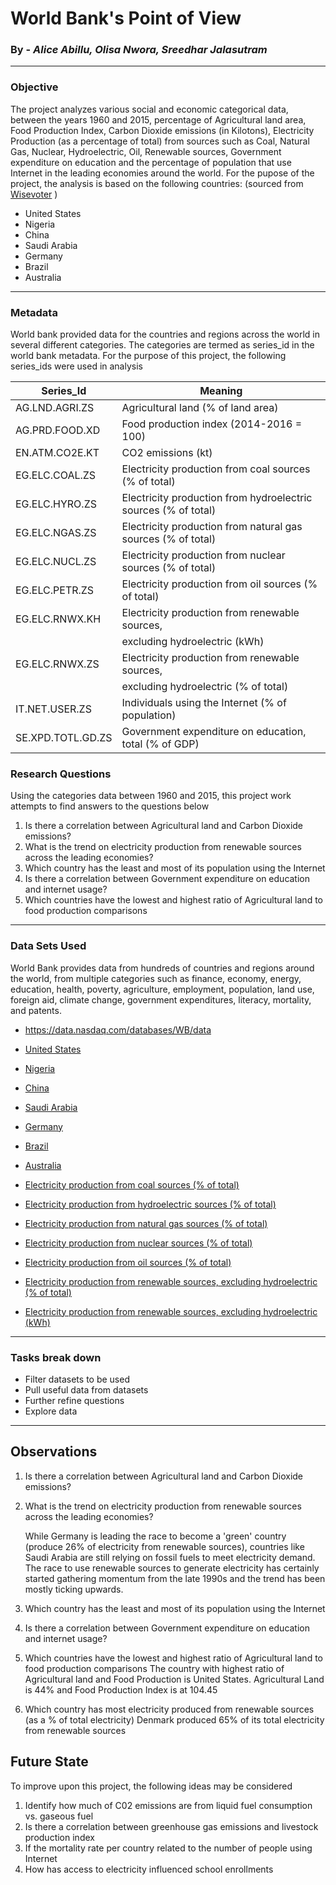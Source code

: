 # World Bank's Point of View
### By - _Alice Abillu, Olisa Nwora, Sreedhar Jalasutram_
---

### Objective
The project analyzes various social and economic categorical data, between the years 1960 and 2015, percentage of Agricultural land area, Food Production Index, Carbon Dioxide emissions (in Kilotons), Electricity Production (as a percentage of total) from sources such as Coal, Natural Gas, Nuclear, Hydroelectric, Oil, Renewable sources, Government expenditure on education and the percentage of population that use Internet in the leading economies around the world. For the pupose of the project, the analysis is based on the following countries: (sourced from [Wisevoter](https://wisevoter.com/country-rankings/largest-economies-in-the-world/) )
- United States
- Nigeria
- China
- Saudi Arabia
- Germany
- Brazil
- Australia
---

### Metadata
World bank provided data for the countries and regions across the world in several different categories. The categories are termed as series_id in the world bank metadata.
For the purpose of this project, the following series_ids were used in analysis

|Series_Id         | Meaning                                                            |
|------------------|--------------------------------------------------------------------|
|AG.LND.AGRI.ZS	   | Agricultural land (% of land area)                                 |
|AG.PRD.FOOD.XD	   | Food production index (2014-2016 = 100)                            |
|EN.ATM.CO2E.KT	   | CO2 emissions (kt)                                                 |
|EG.ELC.COAL.ZS	   | Electricity production from coal sources (% of total)              |
|EG.ELC.HYRO.ZS	   | Electricity production from hydroelectric sources (% of total)     |
|EG.ELC.NGAS.ZS	   | Electricity production from natural gas sources (% of total)       |
|EG.ELC.NUCL.ZS	   | Electricity production from nuclear sources (% of total)           |
|EG.ELC.PETR.ZS	   | Electricity production from oil sources (% of total)               |
|EG.ELC.RNWX.KH	   | Electricity production from renewable sources,                     |
|                  | excluding hydroelectric (kWh)                                      |
|EG.ELC.RNWX.ZS	   | Electricity production from renewable sources,                     |
|                  | excluding hydroelectric (% of total)                               |
|IT.NET.USER.ZS	   | Individuals using the Internet (% of population)                   |
|SE.XPD.TOTL.GD.ZS | Government expenditure on education, total (% of GDP)              |


### Research Questions
Using the categories data between 1960 and 2015, this project work attempts to find answers to the questions below

1. Is there a correlation between Agricultural land and Carbon Dioxide emissions?
2. What is the trend on electricity production from renewable sources across the leading economies?
3. Which country has the least and most of its population using the Internet
4. Is there a correlation between Government expenditure on education and internet usage?
5. Which countries have the lowest and highest ratio of Agricultural land to food production comparisons
---

### Data Sets Used
World Bank provides data from hundreds of countries and regions around the world, from multiple categories such as finance, economy, energy, education, health, poverty, agriculture, employment, population, land use, foreign aid, climate change, government expenditures, literacy, mortality, and patents.

- https://data.nasdaq.com/databases/WB/data

* [United States](data/WB_DATA_USA.csv)
* [Nigeria](data/WB_DATA_NGA.csv)
* [China](data/WB_DATA_CHN.csv)
* [Saudi Arabia](data/WB_DATA_SAU.csv)
* [Germany](data/WB_DATA_DEU.csv)
* [Brazil](data/WB_DATA_BRA.csv)
* [Australia](data/WB_DATA_AUS.csv)

* [Electricity production from coal sources (% of total)](data/data_EG_ELC_COAL_ZS.csv)
* [Electricity production from hydroelectric sources (% of total)](data/data_EG_ELC_HYRO_ZS.csv)
* [Electricity production from natural gas sources (% of total)](data/data_EG_ELC_NGAS_ZS.csv)
* [Electricity production from nuclear sources (% of total)](data/data_EG_ELC_NUCL_ZS.csv)
* [Electricity production from oil sources (% of total)](data/data_EG_ELC_PETR_ZS.csv)
* [Electricity production from renewable sources, excluding hydroelectric (% of total)](data/data_EG_ELC_RNWX_ZS.csv)
* [Electricity production from renewable sources, excluding hydroelectric (kWh)](data/data_EG_ELC_RNWX_KH.csv)

---

### Tasks break down
* Filter datasets to be used
* Pull useful data from datasets
* Further refine questions
* Explore data
---

## Observations
1. Is there a correlation between Agricultural land and Carbon Dioxide emissions?

2. What is the trend on electricity production from renewable sources across the leading economies?
    
   While Germany is leading the race to become a 'green' country (produce 26% of electricity from
   renewable sources), countries like Saudi Arabia are still relying on fossil fuels to meet 
   electricity demand. The race to use renewable sources to generate electricity has certainly
   started gathering momentum from the late 1990s and the trend has been mostly ticking upwards.

3. Which country has the least and most of its population using the Internet

4. Is there a correlation between Government expenditure on education and internet usage?

5. Which countries have the lowest and highest ratio of Agricultural land to food production comparisons
   The country with highest ratio of Agricultural land and Food Production is United States.
   Agricultural Land is 44% and Food Production Index is at 104.45

6. Which country has most electricity produced from renewable sources (as a % of total electricity)
   Denmark produced 65% of its total electricity from renewable sources

## Future State
To improve upon this project, the following ideas may be considered
1. Identify how much of C02 emissions are from liquid fuel consumption vs. gaseous fuel
2. Is there a correlation between greenhouse gas emissions and livestock production index
3. If the mortality rate per country related to the number of people using Internet
4. How has access to electricity influenced school enrollments
